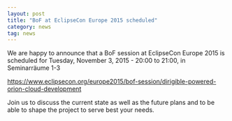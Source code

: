 ```yaml
---
layout: post
title: "BoF at EclipseCon Europe 2015 scheduled"
category: news
tag: news
---
```


We are happy to announce that a BoF session at EclipseCon Europe 2015 is scheduled for Tuesday, November 3, 2015 - 20:00 to 21:00, in Seminarräume 1-3

<a href="https://www.eclipsecon.org/europe2015/bof-session/dirigible-powered-orion-cloud-development">https://www.eclipsecon.org/europe2015/bof-session/dirigible-powered-orion-cloud-development</a>

Join us to discuss the current state as well as the future plans and to be able to shape the project to serve best your needs.
